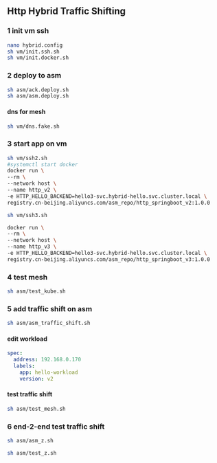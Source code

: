 ## Http Hybrid Traffic Shifting

### 1 init vm ssh
```sh
nano hybrid.config
sh vm/init.ssh.sh
sh vm/init.docker.sh
```

### 2 deploy to asm
```sh
sh asm/ack.deploy.sh
sh asm/asm.deploy.sh
```

#### dns for mesh
```sh
sh vm/dns.fake.sh
```

### 3 start app on vm
```sh
sh vm/ssh2.sh
#systemctl start docker
docker run \
--rm \
--network host \
--name http_v2 \
-e HTTP_HELLO_BACKEND=hello3-svc.hybrid-hello.svc.cluster.local \
registry.cn-beijing.aliyuncs.com/asm_repo/http_springboot_v2:1.0.0
```

```sh
sh vm/ssh3.sh

docker run \
--rm \
--network host \
--name http_v3 \
-e HTTP_HELLO_BACKEND=hello3-svc.hybrid-hello.svc.cluster.local \
registry.cn-beijing.aliyuncs.com/asm_repo/http_springboot_v3:1.0.0
```

### 4 test mesh
```sh
sh asm/test_kube.sh
```

### 5 add traffic shift on asm
```sh
sh asm/asm_traffic_shift.sh
```

#### edit workload
```yaml
spec:
  address: 192.168.0.170
  labels:
    app: hello-workload
    version: v2
```

#### test traffic shift
```sh
sh asm/test_mesh.sh
```

### 6 end-2-end test traffic shift
```sh
sh asm/asm_z.sh
```

```sh
sh asm/test_z.sh
```